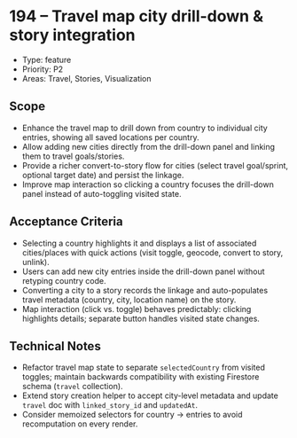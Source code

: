 # 194 – Travel map city drill-down & story integration

- Type: feature
- Priority: P2
- Areas: Travel, Stories, Visualization

## Scope
- Enhance the travel map to drill down from country to individual city entries, showing all saved locations per country.
- Allow adding new cities directly from the drill-down panel and linking them to travel goals/stories.
- Provide a richer convert-to-story flow for cities (select travel goal/sprint, optional target date) and persist the linkage.
- Improve map interaction so clicking a country focuses the drill-down panel instead of auto-toggling visited state.

## Acceptance Criteria
- Selecting a country highlights it and displays a list of associated cities/places with quick actions (visit toggle, geocode, convert to story, unlink).
- Users can add new city entries inside the drill-down panel without retyping country code.
- Converting a city to a story records the linkage and auto-populates travel metadata (country, city, location name) on the story.
- Map interaction (click vs. toggle) behaves predictably: clicking highlights details; separate button handles visited state changes.

## Technical Notes
- Refactor travel map state to separate `selectedCountry` from visited toggles; maintain backwards compatibility with existing Firestore schema (`travel` collection).
- Extend story creation helper to accept city-level metadata and update `travel` doc with `linked_story_id` and `updatedAt`.
- Consider memoized selectors for country → entries to avoid recomputation on every render.
